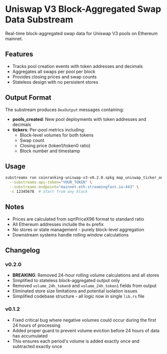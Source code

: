 # Uniswap V3 Block-Aggregated Swap Data Substream

Real-time block-aggregated swap data for Uniswap V3 pools on Ethereum mainnet.

## Features

- Tracks pool creation events with token addresses and decimals
- Aggregates all swaps per pool per block
- Provides closing prices and swap counts
- Stateless design with no persistent stores

## Output Format

The substream produces `DexOutput` messages containing:

- **pools_created**: New pool deployments with token addresses and decimals
- **tickers**: Per-pool metrics including:
  - Block-level volumes for both tokens
  - Swap count
  - Closing price (token1/token0 ratio)
  - Block number and timestamp

## Usage

```bash
substreams run coinranking-uniswap-v3-v0.2.0.spkg map_uniswap_ticker_output \
  --substreams-api-token="YOUR_TOKEN" \
  --substreams-endpoint="mainnet.eth.streamingfast.io:443" \
  -s 12345678  # Start from any block
```

## Notes

- Prices are calculated from sqrtPriceX96 format to standard ratio
- All Ethereum addresses include the `0x` prefix
- No stores or state management - purely block-level aggregation
- Downstream systems handle rolling window calculations

## Changelog

### v0.2.0
- **BREAKING**: Removed 24-hour rolling volume calculations and all stores
- Simplified to stateless block-aggregated output only
- Removed `volume_24h_token0` and `volume_24h_token1` fields from output
- Eliminated store size limitations and potential isolation issues
- Simplified codebase structure - all logic now in single `lib.rs` file

### v0.1.2
- Fixed critical bug where negative volumes could occur during the first 24 hours of processing
- Added proper guard to prevent volume eviction before 24 hours of data has accumulated
- This ensures each period's volume is added exactly once and subtracted exactly once